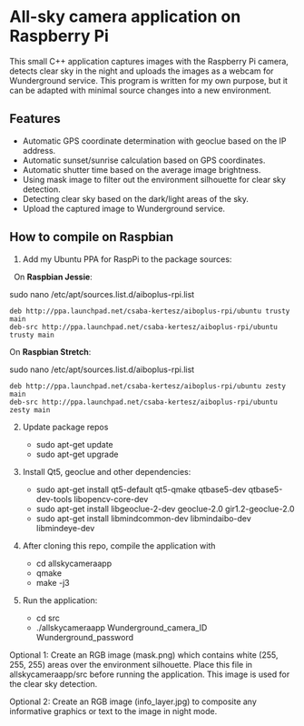 # All-sky camera application on Raspberry Pi

This small C++ application captures images with the Raspberry Pi camera,
detects clear sky in the night and uploads the images as a webcam for Wunderground service.
This program is written for my own purpose, but it can be adapted with minimal source changes into a
new environment.

## Features

* Automatic GPS coordinate determination with geoclue based on the IP address.
* Automatic sunset/sunrise calculation based on GPS coordinates.
* Automatic shutter time based on the average image brightness.
* Using mask image to filter out the environment silhouette for clear sky detection.
* Detecting clear sky based on the dark/light areas of the sky.
* Upload the captured image to Wunderground service.

## How to compile on Raspbian

1. Add my Ubuntu PPA for RaspPi to the package sources:

   On **Raspbian Jessie**:

   sudo nano /etc/apt/sources.list.d/aiboplus-rpi.list
   ```
   deb http://ppa.launchpad.net/csaba-kertesz/aiboplus-rpi/ubuntu trusty main
   deb-src http://ppa.launchpad.net/csaba-kertesz/aiboplus-rpi/ubuntu trusty main
   ```

   On **Raspbian Stretch**:
   
   sudo nano /etc/apt/sources.list.d/aiboplus-rpi.list
   ```
   deb http://ppa.launchpad.net/csaba-kertesz/aiboplus-rpi/ubuntu zesty main
   deb-src http://ppa.launchpad.net/csaba-kertesz/aiboplus-rpi/ubuntu zesty main
   ```

2. Update package repos

   - sudo apt-get update
   - sudo apt-get upgrade
   
3. Install Qt5, geoclue and other dependencies:

   - sudo apt-get install qt5-default qt5-qmake qtbase5-dev qtbase5-dev-tools libopencv-core-dev
   - sudo apt-get install libgeoclue-2-dev geoclue-2.0 gir1.2-geoclue-2.0
   - sudo apt-get install libmindcommon-dev libmindaibo-dev libmindeye-dev

4. After cloning this repo, compile the application with

   - cd allskycameraapp
   - qmake
   - make -j3

5. Run the application:

   - cd src
   - ./allskycameraapp Wunderground_camera_ID Wunderground_password

Optional 1: Create an RGB image (mask.png) which contains white (255, 255, 255) areas over the environment silhouette.
Place this file in allskycameraapp/src before running the application. This image is used for the clear sky detection.

Optional 2: Create an RGB image (info_layer.jpg) to composite any informative graphics or text to the image in night mode.
